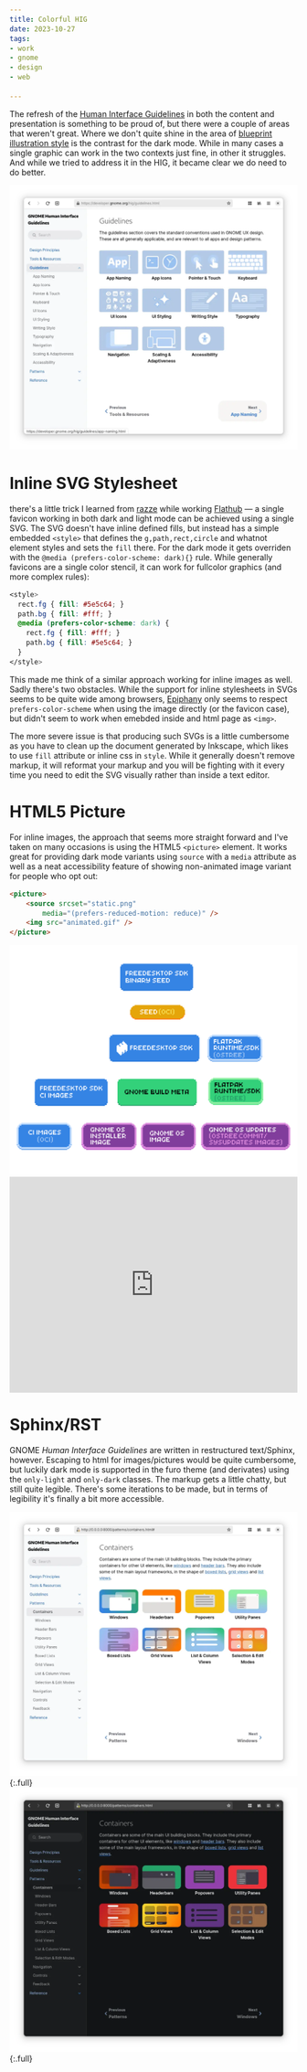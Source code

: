 ```yaml
---
title: Colorful HIG
date: 2023-10-27
tags:
- work
- gnome
- design
- web

---
```


The refresh of the [Human Interface Guidelines](https://developer.gnome.org/hig) in both the content and presentation is something to be proud of, but there were a couple of areas that weren't great. Where we don't quite shine in the area of [blueprint illustration style](https://gitlab.gnome.org/Teams/Design/app-illustrations/-/blob/master/README.md?ref_type=heads) is the contrast for the dark mode. While in many cases a single graphic can work in the two contexts just fine, in other it struggles. And while we tried to address it in the HIG, it became clear we do need to do better.

![Low contrast for HIG blueprint illustrations](hig-contrast.webp)

# Inline SVG Stylesheet

there's a little trick I learned from [razze](https://osna.social/@razze) while working [Flathub](https://flathub.org) &mdash; a single favicon working in both dark and light mode can be achieved using a single SVG. The SVG doesn't have inline defined fills, but instead has a simple embedded `<style>` that defines the `g,path,rect,circle` and whatnot element styles and sets the `fill` there. For the dark mode it gets overriden with the `@media (prefers-color-scheme: dark){}` rule. While generally favicons are a single color stencil, it can work for fullcolor graphics (and more complex rules): 

```css
<style>
  rect.fg { fill: #5e5c64; }
  path.bg { fill: #fff; }
  @media (prefers-color-scheme: dark) {
    rect.fg { fill: #fff; } 
    path.bg { fill: #5e5c64; }
  }
</style>
```

This made me think of a similar approach working for inline images as well. Sadly there's two obstacles. While the support for inline stylesheets in SVGs seems to be quite wide among browsers, [Epiphany](https://wiki.gnome.org/Apps/Web) only seems to respect `prefers-color-scheme` when using the image directly (or the favicon case), but didn't seem to work when emebded inside and html page as `<img>`.

The more severe issue is that producing such SVGs is a little cumbersome as you have to clean up the document generated by Inkscape, which likes to use `fill` attribute or inline css in `style`. While it generally doesn't remove markup, it will reformat your markup and you will be fighting with it every time you need to edit the SVG visually rather than inside a text editor. 

# HTML5 Picture

For inline images, the approach that seems more straight forward and I've taken on many occasions is using the HTML5 `<picture>` element. It works great for providing dark mode variants using `source` with a `media` attribute as well as a neat accessibility feature of showing non-animated image variant for people who opt out:

```html
<picture>
    <source srcset="static.png" 
        media="(prefers-reduced-motion: reduce)" />
    <img src="animated.gif" />
</picture>
```
<picture>
    <source srcset="fdosdk-dia.png" media="(prefers-reduced-motion: reduce)" />
    <img src="fdosdk-dia.gif" />
</picture>

<div style="padding:75% 0 0 0;position:relative;"><iframe src="https://player.vimeo.com/video/878724389?h=a5216f4b20&amp;badge=0&amp;autopause=0&amp;quality_selector=1&amp;player_id=0&amp;app_id=58479" frameborder="0" allow="autoplay; fullscreen; picture-in-picture" style="position:absolute;top:0;left:0;width:100%;height:100%;" title="prefers-reduced-motion"></iframe></div><script src="https://player.vimeo.com/api/player.js"></script>

# Sphinx/RST

GNOME *Human Interface Guidelines* are written in restructured text/Sphinx, however. Escaping to html for images/pictures would be quite cumbersome, but luckily dark mode is supported in the furo theme (and derivates) using the `only-light` and `only-dark` classes. The markup gets a little chatty, but still quite legible. There's some iterations to be made, but in terms of legibility it's finally a bit more accessible.

![New HIG light](hig-fullcolor.webp){:.full}
![New HIG dark](hig-fullcolor-dark.webp){:.full}
